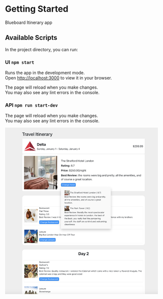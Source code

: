 # Getting Started

Blueboard Itinerary app

## Available Scripts

In the project directory, you can run:

### UI `npm start`

Runs the app in the development mode.\
Open [http://localhost:3000](http://localhost:3000) to view it in your browser.

The page will reload when you make changes.\
You may also see any lint errors in the console.

### API `npm run start-dev`

The page will reload when you make changes.\
You may also see any lint errors in the console.

<img src="demo.png"
     alt="Demo"
     style="float: left; margin-right: 10px;" />
